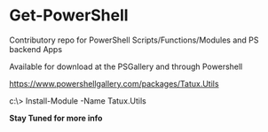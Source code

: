 # Get-PowerShell
Contributory repo for PowerShell Scripts/Functions/Modules and PS backend Apps

Available for download at the PSGallery and through Powershell

https://www.powershellgallery.com/packages/Tatux.Utils

c:\\> Install-Module -Name Tatux.Utils

**Stay Tuned for more info**